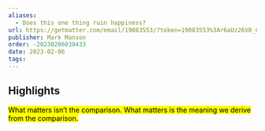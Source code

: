 ```yaml
---
aliases:
  - Does this one thing ruin happiness?
url: https://getmatter.com/email/19083553/?token=19083553%3Ar6aUz26V8_CP2l3Yacd3Ld8V_bA
publisher: Mark Manson
order: -20230206030433
date: 2023-02-06
tags:
---
```


## Highlights
<mark>What matters isn’t the comparison. What matters is the meaning we derive from the comparison.</mark>

